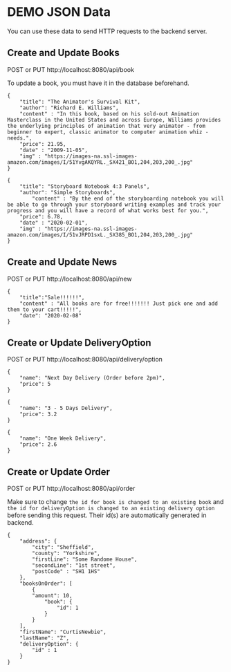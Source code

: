 # DEMO JSON Data

You can use these data to send HTTP requests to the backend server.

## Create and Update Books

POST or PUT http://localhost:8080/api/book

To update a book, you must have it in the database beforehand.

    {
        "title": "The Animator's Survival Kit",
        "author": "Richard E. Williams",
        "content" : "In this book, based on his sold-out Animation Masterclass in the United States and across Europe, Williams provides the underlying principles of animation that very animator - from beginner to expert, classic animator to computer animation whiz - needs.",
        "price": 21.95,
        "date" : "2009-11-05",
        "img" : "https://images-na.ssl-images-amazon.com/images/I/51YvgAKQYRL._SX421_BO1,204,203,200_.jpg"
    }

    {
        "title": "Storyboard Notebook 4:3 Panels",
        "author": "Simple Storyboards",
            "content" : "By the end of the storyboarding notebook you will be able to go through your storyboard writing examples and track your progress and you will have a record of what works best for you.",
        "price": 6.78,
        "date" : "2020-02-01",
        "img" : "https://images-na.ssl-images-amazon.com/images/I/51vJRPD1sxL._SX385_BO1,204,203,200_.jpg"
    }

## Create and Update News

POST or PUT http://localhost:8080/api/new

    {
        "title":"Sale!!!!!!",
        "content" : "All books are for free!!!!!!! Just pick one and add them to your cart!!!!!",
        "date": "2020-02-08"
    }

## Create or Update DeliveryOption

POST or PUT http://localhost:8080/api/delivery/option

    {
        "name": "Next Day Delivery (Order before 2pm)",
        "price": 5
    }

    {
        "name": "3 - 5 Days Delivery",
        "price": 3.2
    }

    {
        "name": "One Week Delivery",
        "price": 2.6
    }

## Create or Update Order

POST or PUT http://localhost:8080/api/order

Make sure to change `the id for book is changed to an existing book` and `the id for deliveryOption is changed to an existing delivery option` before sending this request. Their id(s) are automatically generated in backend.

    {
        "address": {
            "city": "Sheffield",
            "county": "Yorkshire",
            "firstLine": "Some Randome House",
            "secondLine": "1st street",
            "postCode" : "SH1 1HS"
        },
        "booksOnOrder": [
            {
            "amount": 10,
                "book": {
                    "id": 1
                }
            }
        ],
        "firstName": "CurtisNewbie",
        "lastName": "Z",
        "deliveryOption": {
            "id" : 1
        }
    }
